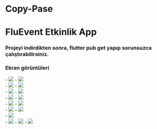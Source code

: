 # Copy-Pase
# FluEvent Etkinlik App
### Projeyi indirdikten sonra, flutter pub get yapıp sorunsuzca çalıştırabilirsiniz.
### Ekran görüntüleri
<div>
- <img src="ReadMEAssets/1.png"></img>
- <img src="ReadMEAssets/2.png"></img>
</div>
<div>
- <img src="ReadMEAssets/3.png"></img>
- <img src="ReadMEAssets/4.png"></img>
</div>
<div>
- <img src="ReadMEAssets/5.png"></img>
- <img src="ReadMEAssets/6.png"></img>
</div>
<div>
- <img src="ReadMEAssets/7.png"></img>
- <img src="ReadMEAssets/8.png"></img>
</div>
<div>
- <img src="ReadMEAssets/9.png"></img>
- <img src="ReadMEAssets/10.png"></img>
</div>
<div>
- <img src="ReadMEAssets/11.png"></img>
- <img src="ReadMEAssets/12.png"></img>
</div>
<div>
- <img src="ReadMEAssets/13.png"></img>
</div>
- <img src="firebase1.png"></img>
- <img src="firebase2.png"></img>
- <img src="firebase3.png"></img>
